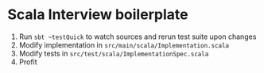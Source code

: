# Scala Interview boilerplate

1. Run `sbt ~testQuick` to watch sources and rerun test suite upon changes
2. Modify implementation in `src/main/scala/Implementation.scala`
3. Modify tests in `src/test/scala/ImplementationSpec.scala`
4. Profit
